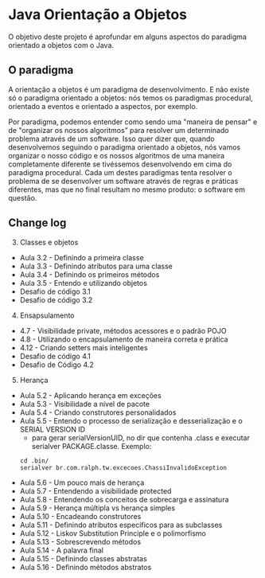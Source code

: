 
# Java Orientação a Objetos

O objetivo deste projeto é aprofundar em alguns aspectos do paradigma orientado a objetos com o Java.



## O paradigma
A orientação a objetos é um paradigma de desenvolvimento. E não existe só o paradigma orientado a objetos: nós temos os paradigmas procedural, orientado a eventos e orientado a aspectos, por exemplo.

Por paradigma, podemos entender como sendo uma "maneira de pensar" e de "organizar os nossos algoritmos” para resolver um determinado problema através de um software. Isso quer dizer que, quando desenvolvemos seguindo o paradigma orientado a objetos, nós vamos organizar o nosso código e os nossos algoritmos de uma maneira completamente diferente se tivéssemos desenvolvendo em cima do paradigma procedural. Cada um destes paradigmas tenta resolver o problema de se desenvolver um software através de regras e práticas diferentes, mas que no final resultam no mesmo produto: o software em questão.



## Change log
3. Classes e objetos
  - Aula 3.2 - Definindo a primeira classe
  - Aula 3.3 - Definindo atributos para uma classe
  - Aula 3.4 - Definindo os primeiros métodos
  - Aula 3.5 - Entendo e utilizando objetos
  - Desafio de código 3.1
  - Desafio de código 3.2

4. Ensapsulamento
  - 4.7 - Visibilidade private, métodos acessores e o padrão POJO
  - 4.8 - Utilizando o encapsulamento de maneira correta e prática
  - 4.12 - Criando setters mais inteligentes
  - Desafio de código 4.1
  - Desafio de Código 4.2

5. Herança
  - Aula 5.2 - Aplicando herança em exceções
  - Aula 5.3 - Visibilidade a nível de pacote
  - Aula 5.4 - Criando construtores personalidados
  - Aula 5.5 - Entendo o processo de serialização e desserialização e o SERIAL VERSION ID
    - para gerar serialVersionUID, no dir que contenha .class e executar serialver PACKAGE.classe. Exemplo:
    ```
    cd .bin/
    serialver br.com.ralph.tw.excecoes.ChassiInvalidoException
    ```
  - Aula 5.6 - Um pouco mais de herança
  - Aula 5.7 - Entendendo a visibilidade protected
  - Aula 5.8 - Entendendo os conceitos de sobrecarga e assinatura
  - Aula 5.9 - Herança múltipla vs herança simples
  - Aula 5.10 - Encadeando construtores
  - Aula 5.11 - Definindo atributos específicos para as subclasses
  - Aula 5.12 - Liskov Substitution Principle e o polimorfismo
  - Aula 5.13 - Sobrescrevendo métodos
  - Aula 5.14 - A palavra final
  - Aula 5.15 - Definindo classes abstratas
  - Aula 5.16 - Definindo métodos abstratos
